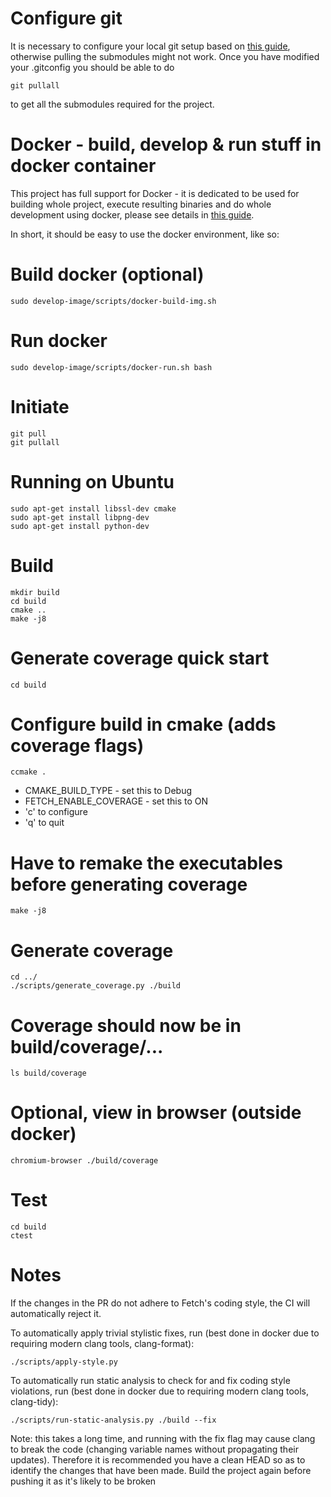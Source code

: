 Configure git<a name="git_configuration"/>
==========================================
It is necessary to configure your local git setup based on [this guide](https://github.com/uvue-git/docker-images/blob/master/README_git_setup.md), otherwise pulling the submodules might not work.
Once you have modified your .gitconfig you should be able to do

    git pullall

to get all the submodules required for the project.

Docker - build, develop & run stuff in docker container<a name="docker"/>
=========================================================================
This project has full support for Docker - it is dedicated to be used for building whole project, execute resulting binaries and do whole development using docker, please see details in [this guide](https://github.com/uvue-git/docker-images/blob/master/README.md#guick_usage_guide).

In short, it should be easy to use the docker environment, like so:

# Build docker (optional)
    sudo develop-image/scripts/docker-build-img.sh

# Run docker
    sudo develop-image/scripts/docker-run.sh bash

Initiate
========
    git pull
    git pullall

Running on Ubuntu
=========
    sudo apt-get install libssl-dev cmake
    sudo apt-get install libpng-dev
    sudo apt-get install python-dev

Build
=====

    mkdir build
    cd build
    cmake ..
    make -j8

Generate coverage quick start
=====

    cd build
# Configure build in cmake (adds coverage flags)
    ccmake .
* CMAKE_BUILD_TYPE - set this to Debug
* FETCH_ENABLE_COVERAGE - set this to ON
* 'c' to configure
* 'q' to quit

# Have to remake the executables before generating coverage
    make -j8

# Generate coverage
    cd ../
    ./scripts/generate_coverage.py ./build

# Coverage should now be in build/coverage/...
    ls build/coverage

# Optional, view in browser (outside docker)
    chromium-browser ./build/coverage

Test
====

    cd build
    ctest

Notes
=====

If the changes in the PR do not adhere to Fetch's coding style, the CI will automatically reject it.

To automatically apply trivial stylistic fixes, run (best done in docker due to requiring modern clang tools, clang-format):

    ./scripts/apply-style.py

To automatically run static analysis to check for and fix coding style violations, run (best done in docker due to requiring modern clang tools, clang-tidy):

    ./scripts/run-static-analysis.py ./build --fix

Note: this takes a long time, and running with the fix flag may cause clang to break the code (changing
variable names without propagating their updates). Therefore it is recommended you have a clean HEAD so as
to identify the changes that have been made. Build the project again before pushing it as it's likely
to be broken
